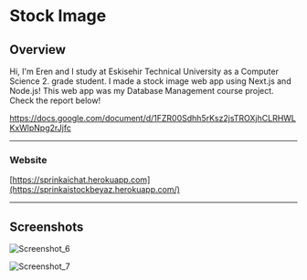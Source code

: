 # Stock Image

## Overview

Hi, I'm Eren and I study at Eskisehir Technical University as a Computer Science 2. grade student. I made a stock image web app using Next.js and Node.js! This web app was my Database Management course project. Check the report below!

https://docs.google.com/document/d/1FZR00Sdhh5rKsz2jsTROXjhCLRHWLKxWlpNpg2rJjfc

---

### Website
[https://sprinkaichat.herokuapp.com](https://sprinkaistockbeyaz.herokuapp.com/)

---

## Screenshots


![Screenshot_6](https://user-images.githubusercontent.com/58625563/201694256-77a197a6-69f2-455f-a23f-000bfa19c39d.png)

![Screenshot_7](https://user-images.githubusercontent.com/58625563/201694220-7ac2b7e3-bd38-456e-af39-16bdf10a6f6f.png)
